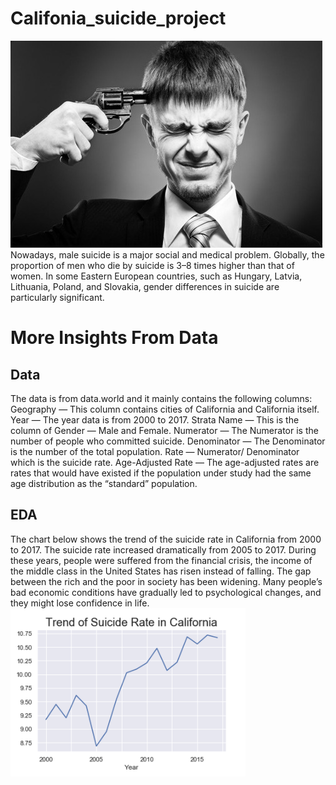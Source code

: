 # Califonia_suicide_project
![images/suicide.jpg](images/suicide.jpg)
Nowadays, male suicide is a major social and medical problem. Globally, the proportion of men who die by suicide is 3–8 times higher than that of women.
In some Eastern European countries, such as Hungary, Latvia, Lithuania, Poland, and Slovakia, gender differences in suicide are particularly significant.
# More Insights From Data
## Data
The data is from data.world and it mainly contains the following columns:
Geography — This column contains cities of California and California itself.
Year — The year data is from 2000 to 2017.
Strata Name — This is the column of Gender — Male and Female.
Numerator — The Numerator is the number of people who committed suicide.
Denominator — The Denominator is the number of the total population.
Rate — Numerator/ Denominator which is the suicide rate.
Age-Adjusted Rate — The age-adjusted rates are rates that would have existed if the population under study had the same age distribution as the “standard” population.
## EDA
The chart below shows the trend of the suicide rate in California from 2000 to 2017. The suicide rate increased dramatically from 2005 to 2017.
During these years, people were suffered from the financial crisis, the income of the middle class in the United States has risen instead of falling. The gap between the rich and the poor in society has been widening. Many people’s bad economic conditions have gradually led to psychological changes, and they might lose confidence in life.
![images/Trend_in_California.png](images/Trend_in_California.png)

